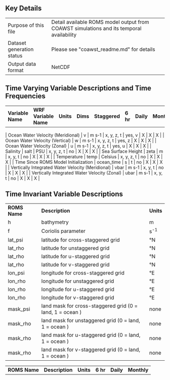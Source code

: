 ## Key Details

| | |
|:-----|:-----|
| Purpose of this file | Detail available ROMS model output from COAWST simulations and its temporal availability |
| Dataset generation status | Please see "coawst_readme.md" for details |
| Output data format | NetCDF |


## Time Varying Variable Descriptions and Time Frequencies

| | | | | | | | |
|:-----|:-----|:-----|:-----|:-----|:-----|:-----|:-----|
| **Variable Name** | **WRF Variable Name** | **Units** | **Dims** | **Staggered** | **6 hr** | **Daily** | **Monthly** 

| Ocean Water Velocity (Meridional) | v | m s-1 | x, y, z, t | yes, v | X | X | X |
| Ocean Water Velocity (Vertical) | w | m s-1 | x, y, z, t | yes, z | X | X | X |
| Ocean Water Velocity (Zonal) | u | m s-1 | x, y, z, t | yes, u | X | X | X |
| Salinity | salt | PSU | x, y, z, t | no | X | X | X |
| Sea Surface Height | zeta | m | x, y, t | no | X | X | X |
| Temperature | temp | Celsius | x, y, z, t | no | X | X | X |
| Time Since ROMS Model Initialization | ocean_time | s | t | no | X | X | X | 
| Vertically Integrated Water Velocity (Meridional) | vbar | m s-1 | x, y, t | no | X | X | X |
| Vertically Integrated Water Velocity (Zonal) | ubar | m s-1 | x, y, t | no | X | X | X |


## Time Invariant Variable Descriptions

| | | | 
|:-----|:-----|:-----|
| **ROMS Name** | **Description** | **Units** |
| h | bathymetry | m |
| f | Coriolis parameter | s<sup>-1</sup>|
| lat_psi | latitude for cross-staggered grid | °N | 
| lat_rho | latitude for unstaggered grid | °N |
| lat_rho | latitude for u-staggered grid | °N |
| lat_rho | latitude for v-staggered grid | °N |
| lon_psi | longitude for cross-staggered grid | °E |
| lon_rho | longitude for unstaggered grid | °E |
| lon_rho | longitude for u-staggered grid | °E |
| lon_rho | longitude for v-staggered grid | °E |
| mask_psi | land mask for cross-staggered grid (0 = land, 1 = ocean ) | none |
| mask_rho | land mask for unstaggered grid (0 = land, 1 = ocean ) | none |
| mask_rho | land mask for u-staggered grid (0 = land, 1 = ocean ) | none |
| mask_rho | land mask for v-staggered grid (0 = land, 1 = ocean ) | none |




| | | | | | |
|:-----|:-----|:-----|:-----|:-----|:-----|
| **ROMS Name** | **Description** | **Units** |  **6 hr** | **Daily** | **Monthly** |

